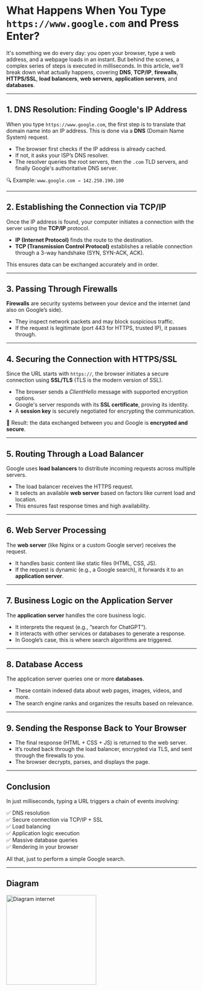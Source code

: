 # What Happens When You Type `https://www.google.com` and Press Enter?

It's something we do every day: you open your browser, type a web address, and a webpage loads in an instant. But behind the scenes, a complex series of steps is executed in milliseconds. In this article, we’ll break down what actually happens, covering **DNS**, **TCP/IP**, **firewalls**, **HTTPS/SSL**, **load balancers**, **web servers**, **application servers**, and **databases**.

---

## 1. DNS Resolution: Finding Google's IP Address

When you type `https://www.google.com`, the first step is to translate that domain name into an IP address. This is done via a **DNS** (Domain Name System) request.

- The browser first checks if the IP address is already cached.
- If not, it asks your ISP’s DNS resolver.
- The resolver queries the root servers, then the `.com` TLD servers, and finally Google's authoritative DNS server.

🔍 Example: `www.google.com → 142.250.190.100`

---

## 2. Establishing the Connection via TCP/IP

Once the IP address is found, your computer initiates a connection with the server using the **TCP/IP** protocol.

- **IP (Internet Protocol)** finds the route to the destination.
- **TCP (Transmission Control Protocol)** establishes a reliable connection through a 3-way handshake (SYN, SYN-ACK, ACK).

This ensures data can be exchanged accurately and in order.

---

## 3. Passing Through Firewalls

**Firewalls** are security systems between your device and the internet (and also on Google’s side).

- They inspect network packets and may block suspicious traffic.
- If the request is legitimate (port 443 for HTTPS, trusted IP), it passes through.

---

## 4. Securing the Connection with HTTPS/SSL

Since the URL starts with `https://`, the browser initiates a secure connection using **SSL/TLS** (TLS is the modern version of SSL).

- The browser sends a *ClientHello* message with supported encryption options.
- Google's server responds with its **SSL certificate**, proving its identity.
- A **session key** is securely negotiated for encrypting the communication.

🔐 Result: the data exchanged between you and Google is **encrypted and secure**.

---

## 5. Routing Through a Load Balancer

Google uses **load balancers** to distribute incoming requests across multiple servers.

- The load balancer receives the HTTPS request.
- It selects an available **web server** based on factors like current load and location.
- This ensures fast response times and high availability.

---

## 6. Web Server Processing

The **web server** (like Nginx or a custom Google server) receives the request.

- It handles basic content like static files (HTML, CSS, JS).
- If the request is dynamic (e.g., a Google search), it forwards it to an **application server**.

---

## 7. Business Logic on the Application Server

The **application server** handles the core business logic.

- It interprets the request (e.g., “search for ChatGPT”).
- It interacts with other services or databases to generate a response.
- In Google’s case, this is where search algorithms are triggered.

---

## 8. Database Access

The application server queries one or more **databases**.

- These contain indexed data about web pages, images, videos, and more.
- The search engine ranks and organizes the results based on relevance.

---

## 9. Sending the Response Back to Your Browser

- The final response (HTML + CSS + JS) is returned to the web server.
- It’s routed back through the load balancer, encrypted via TLS, and sent through the firewalls to you.
- The browser decrypts, parses, and displays the page.

---

## Conclusion

In just milliseconds, typing a URL triggers a chain of events involving:

✅ DNS resolution  
✅ Secure connection via TCP/IP + SSL  
✅ Load balancing  
✅ Application logic execution  
✅ Massive database queries  
✅ Rendering in your browser

All that, just to perform a simple Google search.

---

## Diagram

<img width="238" alt="Diagram internet" src="https://github.com/user-attachments/assets/727662a8-10bc-459a-8cfb-91707af3c25f" />
